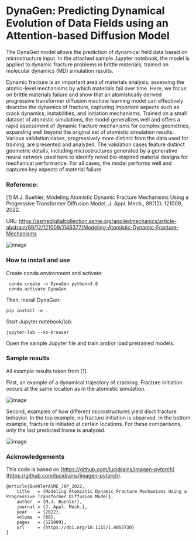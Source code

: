 # DynaGen: Predicting Dynamical Evolution of Data Fields using an Attention-based Diffusion Model

The DynaGen model allows the prediction of dynamical field data based on microstructure input. In the attached sample Jupyter notebook, the model is applied to dynamic fracture problems in brittle materials, trained on molecular dynamics (MD) simulation results. 

Dynamic fracture is an important area of materials analysis, assessing the atomic-level mechanisms by which materials fail over time. Here, we focus on brittle materials failure and show that an atomistically derived progressive transformer diffusion machine learning model can effectively describe the dynamics of fracture, capturing important aspects such as crack dynamics, instabilities, and initiation mechanisms. Trained on a small dataset of atomistic simulations, the model generalizes well and offers a rapid assessment of dynamic fracture mechanisms for complex geometries, expanding well beyond the original set of atomistic simulation results. Various validation cases, progressively more distinct from the data used for training, are presented and analyzed. The validation cases feature distinct geometric details, including microstructures generated by a generative neural network used here to identify novel bio-inspired material designs for mechanical performance. For all cases, the model performs well and captures key aspects of material failure.  

### Reference: 

[1] M.J. Buehler, Modeling Atomistic Dynamic Fracture Mechanisms Using a Progressive Transformer Diffusion Model, J. Appl. Mech., 89(12): 121009, 2022.

URL: https://asmedigitalcollection.asme.org/appliedmechanics/article-abstract/89/12/121009/1146377/Modeling-Atomistic-Dynamic-Fracture-Mechanisms 

![image](https://user-images.githubusercontent.com/101393859/225880041-92f07002-4b74-4198-abbe-2891a2cd6ed8.png)

### How to install and use

Create conda environment and activate:

```
 conda create -n DynaGen python=3.8
 conda activate DynaGen
```

Then, install DynaGen:

```
pip install -e .
```
Start Jupyter notebook/lab:

```
jupyter-lab --no-browser
```

Open the sample Jupyter file and train and/or load pretrained models. 

### Sample results 

All example results taken from [1].

First, an example of a dynamical trajectory of cracking. Fracture initiation occurs at the same location as in the atomistic simulation. 

![image](https://user-images.githubusercontent.com/101393859/225990125-bcafc985-5482-4134-a89f-143a7122237e.png)

Second, examples of how different microstructures yield disct fracture behavior. In the top example, no fracture initiation is observed. In the bottom example, fracture is initiated at certain locations. For these comparisons, only the last predicted frame is analyzed. 

![image](https://user-images.githubusercontent.com/101393859/225990181-f752a8ec-fa44-4a15-82aa-395a74fa71d1.png)

### Acknowledgements

This code is based on [https://github.com/lucidrains/imagen-pytorch](https://github.com/lucidrains/imagen-pytorch). 

```
@article{BuehlerASME_JAP_2022,
    title   = {Modeling Atomistic Dynamic Fracture Mechanisms Using a Progressive Transformer Diffusion Model},
    author  = {M.J. Buehler},
    journal = {J. Appl. Mech.},
    year    = {2022},
    volume  = {89},
    pages   = {121009},
    url     = {https://doi.org/10.1115/1.4055730}
}
```
